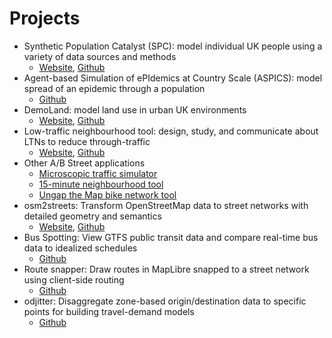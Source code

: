 # Projects

- Synthetic Population Catalyst (SPC): model individual UK people using a variety of data sources and methods
  - [Website](https://alan-turing-institute.github.io/uatk-spc), [Github](https://github.com/alan-turing-institute/uatk-spc)
- Agent-based Simulation of ePIdemics at Country Scale (ASPICS): model spread of an epidemic through a population
  - [Github](https://github.com/alan-turing-institute/uatk-aspics)
- DemoLand: model land use in urban UK environments
  - [Website](https://ciupava.github.io/LandUseDemonstrator), [Github](https://github.com/ciupava/LandUseDemonstrator)
- Low-traffic neighbourhood tool: design, study, and communicate about LTNs to reduce through-traffic
  - [Website](http://ltn.abstreet.org), [Github](https://github.com/a-b-street/abstreet/tree/main/apps/ltn)
- Other A/B Street applications
  - [Microscopic traffic simulator](https://a-b-street.github.io/docs/software/abstreet.html)
  - [15-minute neighbourhood tool](https://a-b-street.github.io/docs/software/fifteen_min.html)
  - [Ungap the Map bike network tool](https://a-b-street.github.io/docs/software/ungap_the_map/index.html)
- osm2streets: Transform OpenStreetMap data to street networks with detailed geometry and semantics
  - [Website](https://osm2streets.org), [Github](https://github.com/a-b-street/osm2streets)
- Bus Spotting: View GTFS public transit data and compare real-time bus data to idealized schedules
  - [Github](https://github.com/dabreegster/bus_spotting)
- Route snapper: Draw routes in MapLibre snapped to a street network using client-side routing
  - [Github](https://github.com/dabreegster/route_snapper)
- odjitter: Disaggregate zone-based origin/destination data to specific points for building travel-demand models
  - [Github](https://github.com/dabreegster/odjitter)
